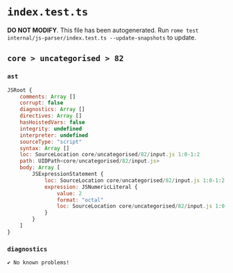 # `index.test.ts`

**DO NOT MODIFY**. This file has been autogenerated. Run `rome test internal/js-parser/index.test.ts --update-snapshots` to update.

## `core > uncategorised > 82`

### `ast`

```javascript
JSRoot {
	comments: Array []
	corrupt: false
	diagnostics: Array []
	directives: Array []
	hasHoistedVars: false
	integrity: undefined
	interpreter: undefined
	sourceType: "script"
	syntax: Array []
	loc: SourceLocation core/uncategorised/82/input.js 1:0-1:2
	path: UIDPath<core/uncategorised/82/input.js>
	body: Array [
		JSExpressionStatement {
			loc: SourceLocation core/uncategorised/82/input.js 1:0-1:2
			expression: JSNumericLiteral {
				value: 2
				format: "octal"
				loc: SourceLocation core/uncategorised/82/input.js 1:0-1:2
			}
		}
	]
}
```

### `diagnostics`

```
✔ No known problems!

```
